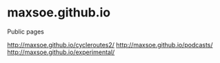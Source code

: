 # maxsoe.github.io
Public pages

http://maxsoe.github.io/cycleroutes2/
http://maxsoe.github.io/podcasts/
http://maxsoe.github.io/experimental/
